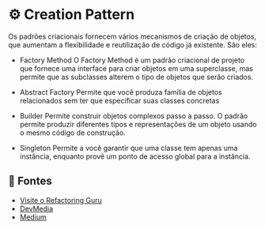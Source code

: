 # ⚙️ Creation Pattern
Os padrões criacionais fornecem vários mecanismos de criação de objetos, que aumentam a flexibilidade e reutilização de código já existente. São eles:

- Factory Method
O Factory Method é um padrão criacional de projeto que fornece uma interface para criar objetos em uma superclasse, mas permite que as subclasses alterem o tipo de objetos que serão criados.

- Abstract Factory
Permite que você produza família de objetos relacionados sem ter que especificar suas classes concretas

- Builder 
Permite construir objetos complexos passo a passo. O padrão permite produzir diferentes tipos e representações de um objeto usando o mesmo código de construção.

- Singleton
Permite a você garantir que uma classe tem apenas uma instância, enquanto provê um ponto de acesso global para a instância.


##  🔗 Fontes
- [Visite o Refactoring Guru](https://refactoring.guru/pt-br/design-patterns/creational-patterns)
- [DevMedia](https://www.devmedia.com.br/introducao-aos-padroes-criacionais-abstract-factory-factory-method-prototype-e-singleton/21249)
- [Medium](https://medium.com/@jonesroberto/desing-patterns-parte-2-2a61878846d)
